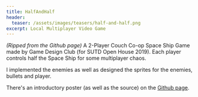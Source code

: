 ```yaml
---
title: HalfAndHalf
header:
  teaser: /assets/images/teasers/half-and-half.png
excerpt: Local Multiplayer Video Game
---
```


*(Ripped from the Github page)* A 2-Player Couch Co-op Space Ship Game made by Game Design Club (for SUTD Open House 2019). Each player controls half the Space Ship for some multiplayer chaos.

I implemented the enemies as well as designed the sprites for the enemies, bullets and player.

There's an introductory poster (as well as the source) on the [Github page](https://github.com/Mickey1356/HalfAndHalf).